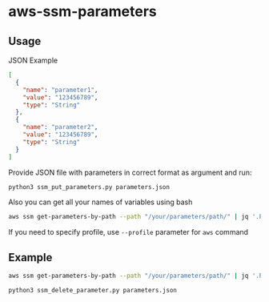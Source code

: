 # aws-ssm-parameters

## Usage
JSON Example
```json
[
  {
    "name": "parameter1",
    "value": "123456789",
    "type": "String"
  },
  {
    "name": "parameter2",
    "value": "123456789",
    "type": "String"
  }
]
```
Provide JSON file with parameters in correct format as argument and run:
```python
python3 ssm_put_parameters.py parameters.json
```
Also you can get all your names of variables using bash
```bash
aws ssm get-parameters-by-path --path "/your/parameters/path/" | jq '.Parameters | [.[] | {name: .Name, value:.Value, type:.Type}]'
```
If you need to specify profile, use `--profile` parameter for `aws` command

## Example
```bash
aws ssm get-parameters-by-path --path "/your/parameters/path/" | jq '.Parameters | [.[] | {name: .Name, value:.Value, type:.Type}]' > parameters.json
```
```bash
python3 ssm_delete_parameter.py parameters.json
```
